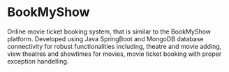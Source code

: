 # BookMyShow
Online movie ticket booking system, that is similar to the BookMyShow platform. Developed using Java SpringBoot and MongoDB database connectivity for robust functionalities including, theatre and movie adding, view theatres and showtimes for movies, movie ticket booking with proper exception handelling.
